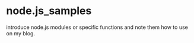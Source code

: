 # node.js_samples

introduce node.js modules or specific functions and note them how to use on my blog.
